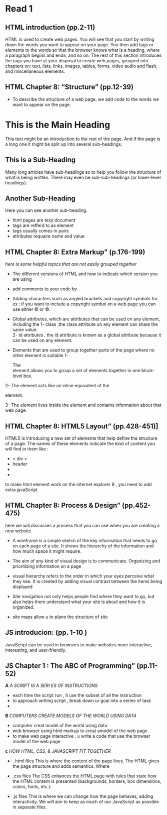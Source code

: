 
# Read 1


 ## HTML introduction   (pp.2-11)
  HTML is used to create web pages. You will see that you start by writing down the words you want to appear on your page. You then add tags or elements to the words so that the browser knows what is a heading, where a paragraph begins and ends, and so on.
The rest of this section introduces the tags you have at your disposal to create web pages, grouped into chapters on: text, lists, links, images, tables, forms, video audio and flash, and miscellaneous elements.

 ## HTML Chapter 8:  “Structure” (pp.12-39)

 
 * To describe the structure of a web page, we add code to the words we want to appear on the page.
 <html> 
 <body>
   <h1>This is the Main Heading</h1>
     <p>This text might be an introduction to the rest of     the page. And if the page is a long one it might     be split up into several sub-headings.<p> 
      <h2>This is a Sub-Heading</h2> 
       <p>Many long articles have sub-headings so to help     you follow the structure of what is being written.     There may even be sub-sub-headings (or lower-level     headings).</p> 
        <h2>Another Sub-Heading</h2> 
         <p>Here you can see another sub-heading.</p> 
         </body>
          </html>

 * html pages are texy document
 * tags are refferd to as element 
 * tags usually comes in pairs 
 * attributes requaire name and value 
  


##  HTML Chapter 8: Extra Markup” (p.176-199)

 *here is some helpful topics that are not easily grouped together*

* The different versions of HTML and how to indicate which  version you are using
*  add comments to your code  by <!-- comment goes here --> 
* Adding characters such as angled brackets and copyright symbols 
for ex : if you want to include a copyright symbol on a web page you can use either &copy; or &#169;.

* Global attributes, which are attributes that can be used on any element, including the 
1- class ,the class attribute on any element can share the same value.  
2-  id attributes , the id attribute is known as a global attribute because it can be used on any element.

* Elements that are used to group together parts of the page where no other element is suitable
1- <div>
The <div> element allows you to group a set of elements together in one block-level box.

2- <span>
The <span> element acts like an inline equivalent of the <div> element.

3- <meta>
The <meta> element lives inside the <head> element and contains information about that web page.



 ## HTML Chapter 8: HTML5 Layout” (pp.428-451)]

 HTML5 is introducing a new set of elements that help define the structure of a page.
 The names of these elements indicate the kind of content you will find in them like :
 * < div > 
 * header 
 * <nav>
 * <article>

to make html element work on the internet explorer 8 , you need to add extra javaScript 



 ## HTML Chapter 8:  Process & Design” (pp.452-475)

  here we will discusses a process that you can use when you are creating a new website.

  * A wireframe is a simple sketch of the key information that needs to go on each page of a site. It shows the hierarchy of the information and how much space it might require.

 * The  aim of any kind of visual design is to communicate. Organizing and prioritizing information on a page 

 * visual hierarchy refers to the order in which your eyes perceive what they see. It is created by adding visual contrast between the items being displayed

 * Site navigation not only helps people find where they want to go, but also helps them understand what your site is about and how it is organized. 

 * site maps allow u to plane the structure of site 



##  JS introducion:  (pp. 1-10 ) 

 JavaScript can be used in browsers to make websites more interactive, interesting, and user-friendly. 


 ## JS Chapter 1  : The ABC of Programming” (pp.11-52)

**A** 
*A SCRIPT IS A SERI ES OF INSTRUCTIONS*
* each time the script run , it use the subset of all the instruction 
* to approach writing script , break down ur goal into a series of task 
* 

**B**
*COMPUTERS CREATE MODELS OF THE WORLD USING DATA*
* computer creat model of the world using data 
* web browser using html markup to creat amodel of the web page 
* to make web page interactive , u write a code that use the browser model of the web page 

**c**
*HOW HTML, CSS, & JAVASCRIPT FIT TOGETHER*
* . html files 
This is where the content of the page lives. The HTML gives the page structure and adds semantics. 
Where 

* .css files 
The CSS enhances the HTML page with rules that state how the HTML content is presented (backgrounds, borders, box dimensions, colors, fonts, etc.). 

* .js files 
This is where we can change how the page behaves, adding interactivity. We will aim to keep as much of our JavaScript as possible in separate files. 





